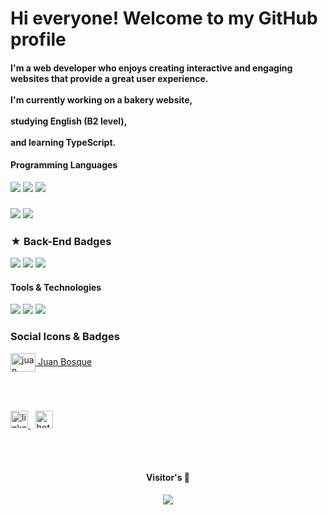 <h1>Hi everyone! Welcome to my GitHub profile</h1>

<h4>
  I'm a web developer who enjoys creating interactive and engaging websites that provide a great user experience.
  </br></br>
  I'm currently working on a bakery website, </br></br>
  studying English (B2 level), </br></br>
  and learning TypeScript.
</h4>

<h4>Programming Languages</h4>
<p>
  <img src="https://img.shields.io/badge/JavaScript-F7DF1E?style=for-the-badge&logo=javascript&logoColor=black">
  <img src="https://img.shields.io/badge/HTML5-E34F26?style=for-the-badge&logo=html5&logoColor=white">
  <img src="https://img.shields.io/badge/CSS3-1572B6?style=for-the-badge&logo=css3&logoColor=white">
</p>

<h3>
  <img src="https://img.shields.io/badge/React-20232A?style=for-the-badge&logo=react&logoColor=61DAFB"/>
  <img src="https://img.shields.io/badge/Redux-593D88?style=for-the-badge&logo=redux&logoColor=white"/>
</h3> 

<h3>★ Back-End Badges</h3>
<p>
  <img src="https://img.shields.io/badge/Node.js-339933?style=for-the-badge&logo=nodedotjs&logoColor=white">
  <img src="https://img.shields.io/badge/Express.js-000000?style=for-the-badge&logo=express&logoColor=white">
  <img src="https://img.shields.io/badge/PostgreSQL-005C84?style=for-the-badge&logo=postgresql&logoColor=white">
</p>

<h4>Tools & Technologies</h4>
<p>
  <img src="https://img.shields.io/badge/Git-F05032?style=for-the-badge&logo=git&logoColor=white">
  <img src="https://img.shields.io/badge/GitHub-100000?style=for-the-badge&logo=github&logoColor=white">
  <img src="https://img.shields.io/badge/Postman-FF6C37?style=for-the-badge&logo=Postman&logoColor=white">
</p>

<h3>Social Icons & Badges</h3>
<a href="https://www.instagram.com/bosque.j/" target="_blank">
  <img align="center" src="https://raw.githubusercontent.com/rahuldkjain/github-profile-readme-generator/master/src/images/icons/Social/instagram.svg" alt="juan bosque instagram" height="30" width="40" />
</a> <a href="https://www.instagram.com/bosque.j/" target="_blank">Juan Bosque</a>

</br></br>

<a href="https://www.linkedin.com/in/juan-bosque/" target="_blank">
  <img alt="linkedin" height="28" src="https://img.shields.io/badge/LinkedIn-0077B5?style=for-the-badge&logo=linkedin&logoColor=white">
</a>
&nbsp;
<a href="mailto:juan_bosque@hotmail.com" target="_blank">
  <img alt="hotmail" height="28" src="https://img.shields.io/badge/Email-0077B5?style=for-the-badge&logo=Microsoft-outlook&logoColor=white">
</a>

</br></br>

<h4 align="center">Visitor's 👀</h4>
<p align="center">
  <img src="https://hits.seeyoufarm.com/api/count/incr/badge.svg?url=https://github.com/bosque-juan&count_bg=%2379C83D&title_bg=%23555555&icon=github.svg&icon_color=%23FFFFFF&title=visitors&edge_flat=false"/>
</p>

<!--
**juanchos85/juanchos85** is a ✨ _special_ ✨ repository because its `README.md` (this file) appears on your GitHub profile.

Here are some ideas to get you started:

- 🔭 I’m currently working on ...
- 🌱 I’m currently learning ...
- 👯 I’m looking to collaborate on ...
- 🤔 I’m looking for help with ...
- 💬 Ask me about ...
- 📫 How to reach me: ...
- 😄 Pronouns: ...
- ⚡ Fun fact: ...
-->
